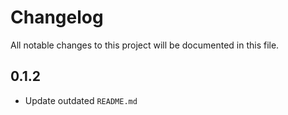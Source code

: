 # Changelog

All notable changes to this project will be documented in this file.

## 0.1.2

* Update outdated `README.md`